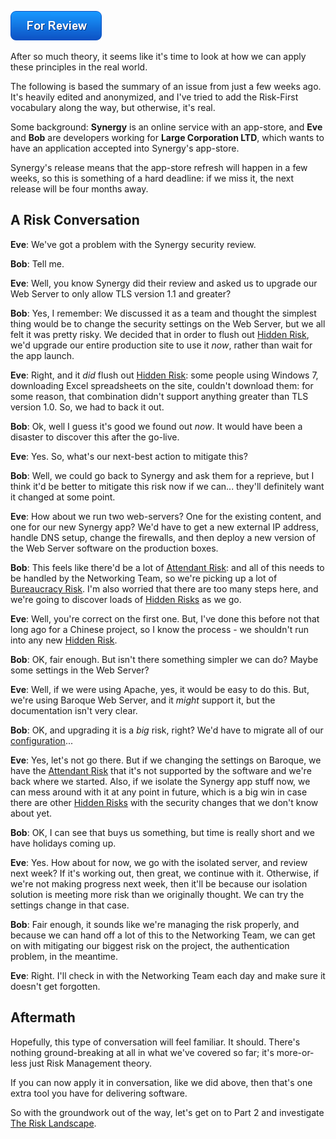 ![For Review](images/state/for-review.png)

After so much theory, it seems like it's time to look at how we can apply these principles in the real world.

The following is based the summary of an issue from just a few weeks ago.  It's heavily edited and anonymized, and I've tried to add the Risk-First vocabulary along the way, but otherwise, it's real.

Some background:  **Synergy** is an online service with an app-store, and **Eve** and **Bob** are developers working for **Large Corporation LTD**, which wants to have an application accepted into Synergy's app-store.  

Synergy's release means that the app-store refresh will happen in a few weeks, so this is something of a hard deadline: if we miss it, the next release will be four months away.

## A Risk Conversation

**Eve**:  We've got a problem with the Synergy security review.  

**Bob**:  Tell me.

**Eve**:  Well, you know Synergy did their review and asked us to upgrade our Web Server to only allow TLS version 1.1 and greater?  

**Bob**:  Yes, I remember:   We discussed it as a team and thought the simplest thing would be to change the security settings on the Web Server, but we all felt it was pretty risky.  We decided that in order to flush out [Hidden Risk](Glossary#hidden-risk), we'd upgrade our entire production site to use it _now_, rather than wait for the app launch.

**Eve**:  Right, and it _did_ flush out [Hidden Risk](Glossary#hidden-risk): some people using Windows 7, downloading Excel spreadsheets on the site, couldn't download them:  for some reason, that combination didn't support anything greater than TLS version 1.0.  So, we had to back it out.

**Bob**:  Ok, well I guess it's good we found out _now_.  It would have been a disaster to discover this after the go-live.

**Eve**:  Yes.  So, what's our next-best action to mitigate this?  

**Bob**:  Well, we could go back to Synergy and ask them for a reprieve, but I think it'd be better to mitigate this risk now if we can... they'll definitely want it changed at some point.

**Eve**:  How about we run two web-servers?  One for the existing content, and one for our new Synergy app?  We'd have to get a new external IP address, handle DNS setup, change the firewalls, and then deploy a new version of the Web Server software on the production boxes.

**Bob**:  This feels like there'd be a lot of [Attendant Risk](Glossary#attendant-risk):  and all of this needs to be handled by the Networking Team, so we're picking up a lot of [Bureaucracy Risk](Process-Risk#bureaucracy-risk).  I'm also worried that there are too many steps here, and we're going to discover loads of [Hidden Risks](Glossary#hidden-risk) as we go.

**Eve**:  Well, you're correct on the first one.  But, I've done this before not that long ago for a Chinese project, so I know the process - we shouldn't run into any new [Hidden Risk](Glossary#hidden-risk).

**Bob**:  OK, fair enough.  But isn't there something simpler we can do?  Maybe some settings in the Web Server?

**Eve**:  Well, if we were using Apache, yes, it would be easy to do this.  But, we're using Baroque Web Server, and it _might_ support it, but the documentation isn't very clear.

**Bob**:  OK, and upgrading it is a _big_ risk, right?  We'd have to migrate all of our [configuration](Complexity-Risk)... 

**Eve**:  Yes, let's not go there.  But if we changing the settings on Baroque, we have the [Attendant Risk](Glossary#attendant-risk) that it's not supported by the software and we're back where we started.  Also, if we isolate the Synergy app stuff now, we can mess around with it at any point in future, which is a big win in case there are other [Hidden Risks](Glossary#hidden-risk) with the security changes that we don't know about yet.

**Bob**:  OK, I can see that buys us something, but time is really short and we have holidays coming up.  

**Eve**:  Yes. How about for now, we go with the isolated server, and review next week?  If it's working out, then great, we continue with it.  Otherwise, if we're not making progress next week, then it'll be because our isolation solution is meeting more risk than we originally thought.   We can try the settings change in that case.

**Bob**:  Fair enough, it sounds like we're managing the risk properly, and because we can hand off a lot of this to the Networking Team, we can get on with mitigating our biggest risk on the project, the authentication problem, in the meantime.

**Eve**:  Right.  I'll check in with the Networking Team each day and make sure it doesn't get forgotten.

## Aftermath

Hopefully, this type of conversation will feel familiar.  It should.  There's nothing ground-breaking at all in what we've covered so far; it's more-or-less just Risk Management theory.  

If you can now apply it in conversation, like we did above, then that's one extra tool you have for delivering software.  

So with the groundwork out of the way, let's get on to Part 2 and investigate [The Risk Landscape](Risk-Landscape).  



 